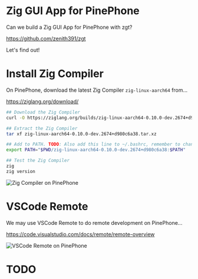 # Zig GUI App for PinePhone

Can we build a Zig GUI App for PinePhone with zgt?

https://github.com/zenith391/zgt

Let's find out!

# Install Zig Compiler

On PinePhone, download the latest Zig Compiler `zig-linux-aarch64` from...

https://ziglang.org/download/

```bash
## Download the Zig Compiler
curl -O https://ziglang.org/builds/zig-linux-aarch64-0.10.0-dev.2674+d980c6a38.tar.xz

## Extract the Zig Compiler
tar xf zig-linux-aarch64-0.10.0-dev.2674+d980c6a38.tar.xz

## Add to PATH. TODO: Also add this line to ~/.bashrc, remember to change $PWD
export PATH="$PWD/zig-linux-aarch64-0.10.0-dev.2674+d980c6a38:$PATH"

## Test the Zig Compiler
zig
zig version
```

![Zig Compiler on PinePhone](https://lupyuen.github.io/images/GridArt_20220622_102635788~2.jpg)

# VSCode Remote

We may use VSCode Remote to do remote development on PinePhone...

https://code.visualstudio.com/docs/remote/remote-overview

![VSCode Remote on PinePhone](https://lupyuen.github.io/images/Screenshot%202022-06-22%20at%209.49.10%20AM~2.png)

# TODO
